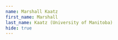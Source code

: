```yaml
--- 
name: Marshall Kaatz  
first_name: Marshall 
last_name: Kaatz (University of Manitoba) 
hide: true 
--- 
```

 
 